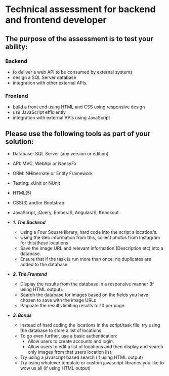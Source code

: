 # Technical assessment for backend and frontend developer

## The purpose of the assessment is to test your ability:

### Backend
* to deliver a web API to be consumed by external systems
* design a SQL Server database
* integration with other external APIs.

### Frontend
* build a front end using HTML and CSS using responsive design
* use JavaScript efficiently
* integration with external APIs using JavaScript

## Please use the following tools as part of your solution:
* Database: SQL Server (any version or edition)
* API: MVC, WebApi or NancyFx
* ORM: NHibernate or Entity Framework
* Testing: xUnit or NUnit
* HTML(5)
* CSS(3) and/or Bootstrap
* JavaScript, jQuery, EmberJS, AngularJS, Knockout

* ***1. The Backend***
  * Using a Four Square library, hard code into the script a location/s.
  * Using the Geo information from this, collect photos from Instagram for this/these locations
  * Save the image URL and relevant information (Description etc) into a database.
  * Ensure that if the task is run more than once, no duplicates are added to the database.
  
* ***2. The Frontend***
  * Display the results from the database in a responsive manner (If using HTML output).
  * Search the database for images based on the fields you have chosen to save with the image URLs
  * Paginate the results limiting results to 10 per page.
  
* ***3. Bonus***
  * Instead of hard coding the locations in the script/task file, try using the database to store a list of locations.
  * To go even further, use a basic authentication:
    * Allow users to create accounts and login.
    * Allow users to edit a list of locations and then display and search only images from that users location list
  * Try using a javascript based search (if using HTML output)
  * Try using whatever template or custom javascript libraries you like to wow us all (if using HTML output)


